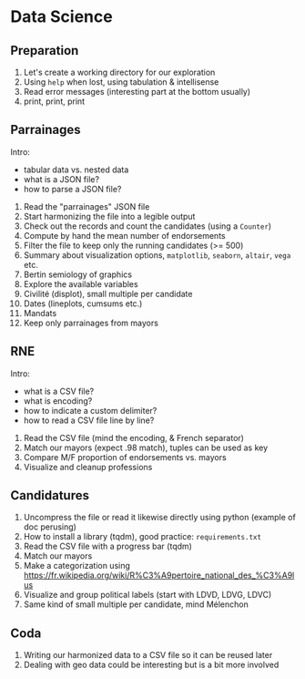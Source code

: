 # Data Science

## Preparation

1. Let's create a working directory for our exploration
2. Using `help` when lost, using tabulation & intellisense
3. Read error messages (interesting part at the bottom usually)
4. print, print, print

## Parrainages

Intro:

- tabular data vs. nested data
- what is a JSON file?
- how to parse a JSON file?

1. Read the "parrainages" JSON file
2. Start harmonizing the file into a legible output
3. Check out the records and count the candidates (using a `Counter`)
4. Compute by hand the mean number of endorsements
5. Filter the file to keep only the running candidates (>= 500)
6. Summary about visualization options, `matplotlib`, `seaborn`, `altair`, `vega` etc.
7. Bertin semiology of graphics
8. Explore the available variables
  1. Civilité (displot), small multiple per candidate
  2. Dates (lineplots, cumsums etc.)
  3. Mandats
9. Keep only parrainages from mayors

## RNE

Intro:

- what is a CSV file?
- what is encoding?
- how to indicate a custom delimiter?
- how to read a CSV file line by line?

1. Read the CSV file (mind the encoding, & French separator)
2. Match our mayors (expect .98 match), tuples can be used as key
3. Compare M/F proportion of endorsements vs. mayors
4. Visualize and cleanup professions

## Candidatures

1. Uncompress the file or read it likewise directly using python (example of doc perusing)
2. How to install a library (tqdm), good practice: `requirements.txt`
3. Read the CSV file with a progress bar (tqdm)
4. Match our mayors
5. Make a categorization using https://fr.wikipedia.org/wiki/R%C3%A9pertoire_national_des_%C3%A9lus
6. Visualize and group political labels (start with LDVD, LDVG, LDVC)
7. Same kind of small multiple per candidate, mind Mélenchon

## Coda

1. Writing our harmonized data to a CSV file so it can be reused later
2. Dealing with geo data could be interesting but is a bit more involved
